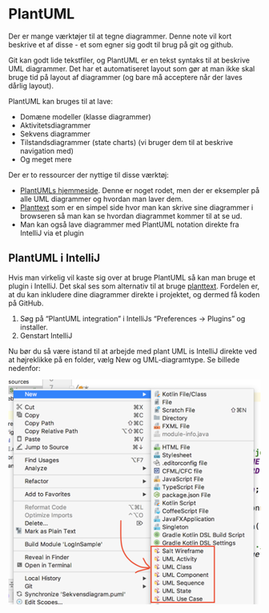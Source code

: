 # PlantUML

Der er mange værktøjer til at tegne diagrammer. Denne note vil kort beskrive et af disse - et som egner sig godt til brug på git og github.

Git kan godt lide tekstfiler, og PlantUML er en tekst syntaks til at beskrive UML diagrammer. Det har et automatiseret layout som gør at man ikke skal bruge tid på layout af diagrammer (og bare må acceptere når der laves dårlig layout).

PlantUML kan bruges til at lave:

* Domæne modeller (klasse diagrammer)
* Aktivitetsdiagrammer
* Sekvens diagrammer
* Tilstandsdiagrammer (state charts) (vi bruger dem til at beskrive navigation med)
* Og meget mere

Der er to ressourcer der nyttige til disse værktøj:

* [PlantUMLs hjemmeside](http://plantuml.com/). Denne er noget rodet, men der er eksempler på alle UML diagrammer og hvordan man laver dem.
* [Planttext](https://www.planttext.com/) som er en simpel side hvor man kan skrive sine diagrammer i browseren så man kan se hvordan diagrammet kommer til at se ud.
* Man kan også lave diagrammer med PlantUML notation direkte fra IntelliJ via et plugin

## PlantUML i IntelliJ

Hvis man virkelig vil kaste sig over at bruge PlantUML så kan man bruge et plugin i IntelliJ. Det skal ses som alternativ til at bruge [planttext](https://www.planttext.com/). Fordelen er, at du kan inkludere dine diagrammer direkte i projektet, og dermed få koden på GitHub.

1. Søg på “PlantUML integration” i IntelliJs “Preferences -> Plugins” og installer.
2. Genstart IntelliJ

Nu bør du så være istand til at arbejde med plant UML is IntelliJ direkte ved at højreklikke på en folder, vælg New og UML-diagramtype. Se billede nedenfor:

![](./images/PlantUmlScreenShot.png)
